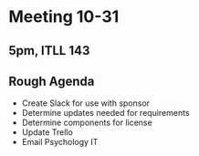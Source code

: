 # Meeting 10-31

## 5pm, ITLL 143

## Rough Agenda

- Create Slack for use with sponsor
- Determine updates needed for requirements
- Determine components for license
- Update Trello
- Email Psychology IT
